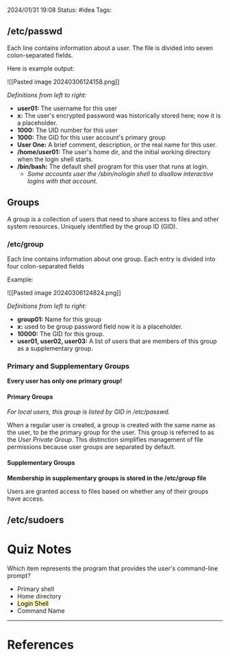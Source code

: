 2024/01/31 19:08
Status: #idea
Tags:
## /etc/passwd

Each line contains information about a user. The file is divided into seven colon-separated fields.

Here is example output:

![[Pasted image 20240306124158.png]]

*Definitions from left to right:*
- **user01:** The username for this user
- **x:** The user's encrypted password was historically stored here; now it is a placeholder.
- **1000:** The UID number for this user
- **1000:** The GID for this user account's primary group
- **User One:** A brief comment, description, or the real name for this user.
- **/home/user01:** The user's home dir, and the initial working directory when the login shell starts.
- **/bin/bash:** The default shell program for this user that runs at login. 
	- *Some accounts user the /sbin/nologin shell to disallow interactive logins with that account.* 

## Groups 

A group is a collection of users that need to share access to files and other system resources. Uniquely identified by the group ID (GID). 

### /etc/group 

Each line contains information about one group. Each entry is divided into four colon-separated fields

Example:

![[Pasted image 20240306124824.png]]

*Definitions from left to right:*

- **group01:** Name for this group
- **x:** used to be group password field now it is a placeholder.
- **10000:** The GID for this group.
- **user01, user02, user03:** A list of users that are members of this group as a supplementary group.

### Primary and Supplementary Groups

**Every user has only one primary group!**

#### Primary Groups

*For local users, this group is listed by GID in /etc/passwd.*

When a regular user is created, a group is created with the same name as the user, to be the primary group for the user. This group is referred to as the *User Private Group*. This distinction simplifies management of file permissions because user groups are separated by default.

#### Supplementary Groups

**Membership in supplementary groups is stored in the /etc/group file**

Users are granted access to files based on whether any of their groups have access.

## /etc/sudoers
# Quiz Notes

Which item represents the program that provides the user's command-line prompt?

- Primary shell
- Home directory
- <mark style="background: #FFF3A3A6;">Login Shell</mark>
- Command Name








---
# References
